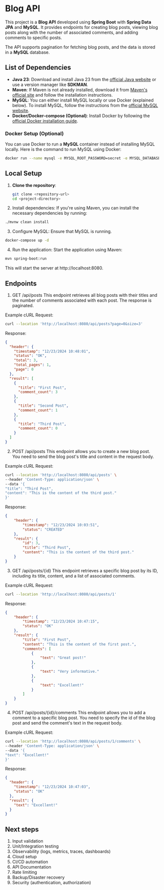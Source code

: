 # Blog API

This project is a **Blog API** developed using **Spring Boot** with **Spring Data JPA** and **MySQL**. It provides endpoints for creating blog posts, viewing blog posts along with the number of associated comments, and adding comments to specific posts.

The API supports pagination for fetching blog posts, and the data is stored in a **MySQL** database.

## List of Dependencies

- **Java 23**: Download and install Java 23 from the [official Java website](https://www.oracle.com/java/technologies/javase/jdk23-archive-downloads.html) or use a version manager like **SDKMAN**.
- **Maven**: If Maven is not already installed, download it from [Maven's official site](https://maven.apache.org/download.cgi) and follow the installation instructions.
- **MySQL**: You can either install MySQL locally or use Docker (explained below). To install MySQL, follow the instructions from the [official MySQL website](https://dev.mysql.com/doc/refman/8.0/en/installing.html).
- **Docker/Docker-compose (Optional)**: Install Docker by following the [official Docker installation guide](https://docs.docker.com/get-docker/).

### Docker Setup (Optional)

You can use Docker to run a **MySQL** container instead of installing MySQL locally. Here is the command to run MySQL using Docker:

```bash
docker run --name mysql -e MYSQL_ROOT_PASSWORD=secret -e MYSQL_DATABASE=blogdb -p 3306:3306 -d mysql:8
```

## Local Setup

1. **Clone the repository**:
   ```bash
   git clone <repository-url>
   cd <project-directory>
   ```
2. Install dependencies: If you're using Maven, you can install the necessary dependencies by running:

```bash
./mvnw clean install
```
3. Configure MySQL: Ensure that MySQL is running. 

```bash
docker-compose up -d
```
4. Run the application: Start the application using Maven:

```bash
mvn spring-boot:run
```
This will start the server at http://localhost:8080.

## Endpoints
1. GET /api/posts
   This endpoint retrieves all blog posts with their titles and the number of comments associated with each post. The response is paginated.

Example cURL Request:
```bash
curl --location 'http://localhost:8080/api/posts?page=0&size=3'
```
Response:
```json
{
  "header": {
    "timestamp": "12/23/2024 10:48:01",
    "status": "OK",
    "total": 3,
    "total_pages": 1,
    "page": 0
  },
  "result": [
    {
      "title": "First Post",
      "comment_count": 3
    },
    {
      "title": "Second Post",
      "comment_count": 1
    },
    {
      "title": "Third Post",
      "comment_count": 0
    }
  ]
}
```

2. POST /api/posts
   This endpoint allows you to create a new blog post. You need to send the blog post's title and content in the request body.

Example cURL Request:
```bash
curl --location 'http://localhost:8080/api/posts' \
--header 'Content-Type: application/json' \
--data '{
"title": "Third Post",
"content": "This is the content of the third post."
}'
```
Response:
```json
{
    "header": {
        "timestamp": "12/23/2024 10:03:51",
        "status": "CREATED"
    },
    "result": {
        "id": 3,
        "title": "Third Post",
        "content": "This is the content of the third post."
    }
}
```

3. GET /api/posts/{id}
   This endpoint retrieves a specific blog post by its ID, including its title, content, and a list of associated comments.

Example cURL Request:
```bash
curl --location 'http://localhost:8080/api/posts/1'
````
Response:
```json
{
    "header": {
        "timestamp": "12/23/2024 10:47:15",
        "status": "OK"
    },
    "result": {
        "title": "First Post",
        "content": "This is the content of the first post.",
        "comments": [
            {
                "text": "Great post!"
            },
            {
                "text": "Very informative."
            },
            {
                "text": "Excellent!"
            }
        ]
    }
}
```

4. POST /api/posts/{id}/comments
   This endpoint allows you to add a comment to a specific blog post. You need to specify the id of the blog post and send the comment's text in the request body.

Example cURL Request:
```bash
curl --location 'http://localhost:8080/api/posts/1/comments' \
--header 'Content-Type: application/json' \
--data '{
"text": "Excellent!"
}'
```
Response:
```json
{
  "header": {
    "timestamp": "12/23/2024 10:47:03",
    "status": "OK"
  },
  "result": {
    "text": "Excellent!"
  }
}
```

## Next steps
1. Input validation
2. Unit/Integration testing
3. Observability (logs, metrics, traces, dashboards)
4. Cloud setup
5. CI/CD automation
6. API Documentation
7. Rate limiting
8. Backup/Disaster recovery
9. Security (authentication, authorization)